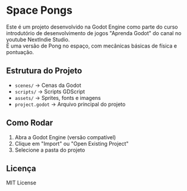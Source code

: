 # Space Pongs

Este é um projeto desenvolvido na Godot Engine como parte do curso introdutório de desenvolvimento de jogos "Aprenda Godot" do canal no youtube NextIndie Studio.  
É uma versão de Pong no espaço, com mecânicas básicas de física e pontuação.

## Estrutura do Projeto

- `scenes/` → Cenas da Godot
- `scripts/` → Scripts GDScript
- `assets/` → Sprites, fonts e imagens
- `project.godot` → Arquivo principal do projeto

## Como Rodar

1. Abra a Godot Engine (versão compatível)  
2. Clique em "Import" ou "Open Existing Project"  
3. Selecione a pasta do projeto  

## Licença

MIT License